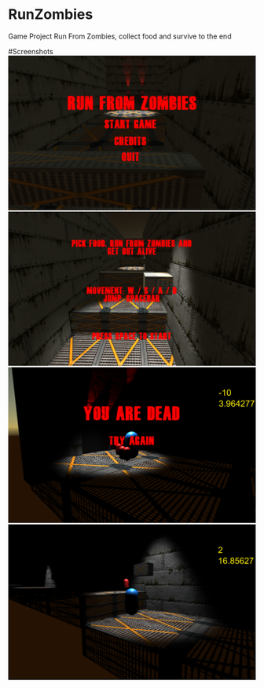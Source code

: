 # RunZombies

Game Project 
Run From Zombies, collect food and survive to the end



#Screenshots
![](Imagens/RunZombies%201.png)
![](Imagens/RunZombies%202.png)
![](Imagens/RunZombies%203.png)
![](Imagens/RunZombies%204.png)
